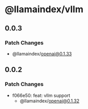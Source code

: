 # @llamaindex/vllm

## 0.0.3

### Patch Changes

- @llamaindex/openai@0.1.33

## 0.0.2

### Patch Changes

- f066e50: feat: vllm support
  - @llamaindex/openai@0.1.32
